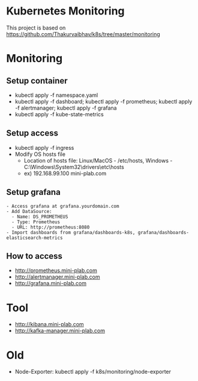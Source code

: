 # Kubernetes Monitoring
This project is based on https://github.com/Thakurvaibhav/k8s/tree/master/monitoring

# Monitoring
## Setup container
- kubectl apply -f namespace.yaml
- kubectl apply -f dashboard; kubectl apply -f prometheus; kubectl apply -f alertmanager; kubectl apply -f grafana
- kubectl apply -f kube-state-metrics
 	
## Setup access
- kubectl apply -f ingress
- Modify OS hosts file
  - Location of hosts file: Linux/MacOS - /etc/hosts, Windows - C:\Windows\System32\drivers\etc\hosts
  - ex) 192.168.99.100 mini-plab.com

## Setup grafana
    - Access grafana at grafana.yourdomain.com
    - Add DataSource: 
 	  - Name: DS_PROMETHEUS
 	  - Type: Prometheus 
 	  - URL: http://prometheus:8080 
 	- Import dashboards from grafana/dashboards-k8s, grafana/dashboards-elasticsearch-metrics

## How to access
- http://prometheus.mini-plab.com
- http://alertmanager.mini-plab.com
- http://grafana.mini-plab.com

# Tool
- http://kibana.mini-plab.com
- http://kafka-manager.mini-plab.com

# Old
- Node-Exporter: kubectl apply -f k8s/monitoring/node-exporter

